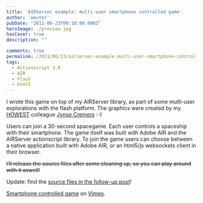 ```yaml
---
title: 'AIRServer example: multi-user smartphone controlled game'
author: 'wouter'
pubDate: "2011-06-23T00:10:00.000Z"
heroImage: ./preview.jpg
hasCover: true
description: ""

comments: true
permalink: /2011/06/23/airserver-example-multi-user-smartphone-controlled-game/
tags:
  - Actionscript 3.0
  - AIR
  - Flash
  - html5
---
```

I wrote this game on top of my AIRServer library, as part of some multi-user explorations with the flash platform. The graphics were created by my [HOWEST][1] colleague [Jynse Cremers][2] :-)

Users can join a 30-second spacegame. Each user controls a spaceship with their smartphone. The game itself was built with Adobe AIR and the AIRServer actionscript library. To join the game users can choose between a native application built with Adobe AIR, or an html5/js websockets client in their browser.

<del datetime="2011-07-04T09:43:12+00:00">I’ll release the source files after some cleaning up, so you can play around with it aswell!</del>

Update: find the [source files in the follow-up post][3]!

[Smartphone controlled game][4] on [Vimeo][5].

 [1]: http://howest.be
 [2]: http://twitter.com/jynse
 [3]: /2011/07/04/source-code-for-airserver-space-game/
 [4]: http://vimeo.com/25446935
 [5]: http://vimeo.com